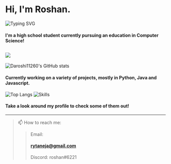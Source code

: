 # Hi, I'm Roshan.
![Typing SVG](https://readme-typing-svg.demolab.com?font=IBM+Monospace&pause=1000&color=F7F7F7&width=500&lines=I+make+web+applications;I+am+learning+computer+science+in+school)
#### I'm a high school student currently pursuing an education in Computer Science!
![](https://komarev.com/ghpvc/?username=daroshi11260&color=green&style=flat-square)
---
![Daroshi11260's GitHub stats](https://github-readme-stats.vercel.app/api?username=Daroshi11260&count_private=true&show_icons=true&theme=radical)
#### Currently working on a variety of projects, mostly in Python, Java and Javascript.
![Top Langs](https://github-readme-stats.vercel.app/api/top-langs/?username=Daroshi11260&hide=html,javascript,css)
![Skills](https://skillicons.dev/icons?i=py,java,cpp,discord,bots,js,html,pug,css,mongo,aws,ps,pr,ae)
#### Take a look around my profile to check some of them out!
---
>📫 How to reach me:
>> Email: <h4 href="mailto:rytaneja@gmail.com">rytaneja@gmail.com</h4>
>> 
>> Discord: roshan#6221

<!--
**Daroshi11260/Daroshi11260** is a ✨ _special_ ✨ repository because its `README.md` (this file) appears on your GitHub profile.

Here are some ideas to get you started:

- 🔭 I’m currently working on ...
- 🌱 I’m currently learning ...
- 👯 I’m looking to collaborate on ...
- 🤔 I’m looking for help with ...
- 💬 Ask me about ...
- 📫 How to reach me: ...
- 😄 Pronouns: ...
- ⚡ Fun fact: ...
-->
